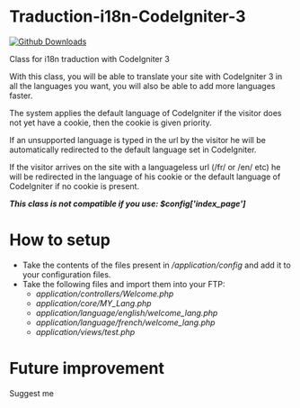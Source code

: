 # Traduction-i18n-CodeIgniter-3

[![Github Downloads](https://img.shields.io/github/downloads/cloudfordream/Traduction-i18n-CodeIgniter-3/total)]()

Class for i18n traduction with CodeIgniter 3

With this class, you will be able to translate your site with CodeIgniter 3 in all the languages you want, you will also be able to add more languages faster.

The system applies the default language of CodeIgniter if the visitor does not yet have a cookie, then the cookie is given priority.

If an unsupported language is typed in the url by the visitor he will be automatically redirected to the default language set in CodeIgniter.

If the visitor arrives on the site with a languageless url (/fr/ or /en/ etc) he will be redirected in the language of his cookie or the default language of CodeIgniter if no cookie is present.

***This class is not compatible if you use: $config['index_page']***

# How to setup

- Take the contents of the files present in */application/config* and add it to your configuration files.
- Take the following files and import them into your FTP:
  - *application/controllers/Welcome.php*
  - *application/core/MY_Lang.php*
  - *application/language/english/welcome_lang.php*
  - *application/language/french/welcome_lang.php*
  - *application/views/test.php*
  
# Future improvement

Suggest me
